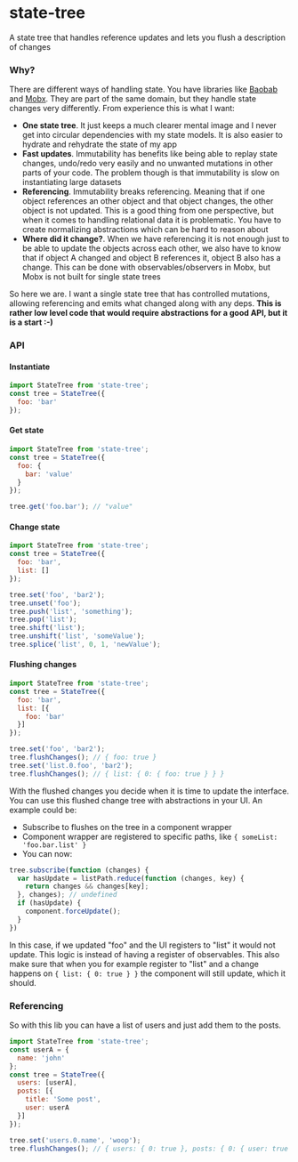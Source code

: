# state-tree
A state tree that handles reference updates and lets you flush a description of changes

### Why?
There are different ways of handling state. You have libraries like [Baobab](https://github.com/Yomguithereal/baobab) and [Mobx](https://github.com/mobxjs/mobx). They are part of the same domain, but they handle state changes very differently. From experience this is what I want:

- **One state tree**. It just keeps a much clearer mental image and I never get into circular dependencies with my state models. It is also easier to hydrate and rehydrate the state of my app
- **Fast updates**. Immutability has benefits like being able to replay state changes, undo/redo very easily and no unwanted mutations in other parts of your code. The problem though is that immutability is slow on instantiating large datasets
- **Referencing**. Immutability breaks referencing. Meaning that if one object references an other object and that object changes, the other object is not updated. This is a good thing from one perspective, but when it comes to handling relational data it is problematic. You have to create normalizing abstractions which can be hard to reason about
- **Where did it change?**. When we have referencing it is not enough just to be able to update the objects across each other, we also have to know that if object A changed and object B references it, object B also has a change. This can be done with observables/observers in Mobx, but Mobx is not built for single state trees

So here we are. I want a single state tree that has controlled mutations, allowing referencing and emits what changed along with any deps. **This is rather low level code that would require abstractions for a good API, but it is a start :-)**

### API

#### Instantiate
```js
import StateTree from 'state-tree';
const tree = StateTree({
  foo: 'bar'
});
```

#### Get state
```js
import StateTree from 'state-tree';
const tree = StateTree({
  foo: {
    bar: 'value'
  }
});

tree.get('foo.bar'); // "value"
```

#### Change state
```js
import StateTree from 'state-tree';
const tree = StateTree({
  foo: 'bar',
  list: []
});

tree.set('foo', 'bar2');
tree.unset('foo');
tree.push('list', 'something');
tree.pop('list');
tree.shift('list');
tree.unshift('list', 'someValue');
tree.splice('list', 0, 1, 'newValue');
```

#### Flushing changes
```js
import StateTree from 'state-tree';
const tree = StateTree({
  foo: 'bar',
  list: [{
    foo: 'bar'
  }]
});

tree.set('foo', 'bar2');
tree.flushChanges(); // { foo: true }
tree.set('list.0.foo', 'bar2');
tree.flushChanges(); // { list: { 0: { foo: true } } }
```

With the flushed changes you decide when it is time to update the interface. You can use this flushed change tree with abstractions in your UI. An example could be:

- Subscribe to flushes on the tree in a component wrapper
- Component wrapper are registered to specific paths, like `{ someList: 'foo.bar.list' }`
- You can now:

```js
tree.subscribe(function (changes) {
  var hasUpdate = listPath.reduce(function (changes, key) {
    return changes && changes[key];
  }, changes); // undefined
  if (hasUpdate) {
    component.forceUpdate();
  }
})
```

In this case, if we updated "foo" and the UI registers to "list" it would not update. This logic is instead of having a register of observables. This also make sure that when you for example register to "list" and a change happens on `{ list: { 0: true } }` the component will still update, which it should.

### Referencing
So with this lib you can have a list of users and just add them to the posts.

```js
import StateTree from 'state-tree';
const userA = {
  name: 'john'
};
const tree = StateTree({
  users: [userA],
  posts: [{
    title: 'Some post',
    user: userA
  }]
});

tree.set('users.0.name', 'woop');
tree.flushChanges(); // { users: { 0: true }, posts: { 0: { user: true } } }
```
